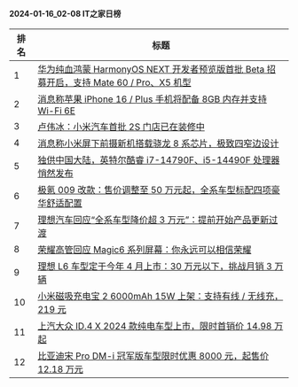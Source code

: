 #### 2024-01-16_02-08  IT之家日榜

| 排名 | 标题|
| --- | ---|
| 1 | [华为纯血鸿蒙 HarmonyOS NEXT 开发者预览版首批 Beta 招募开启，支持 Mate 60 / Pro、X5 机型](https://www.ithome.com/0/745/256.htm) |
| 2 | [消息称苹果 iPhone 16 / Plus 手机将配备 8GB 内存并支持 Wi-Fi 6E](https://www.ithome.com/0/745/232.htm) |
| 3 | [卢伟冰：小米汽车首批 2S 门店已在装修中](https://www.ithome.com/0/745/332.htm) |
| 4 | [消息称小米屏下前摄新机搭载骁龙 8 系芯片，极致四窄边设计](https://www.ithome.com/0/745/364.htm) |
| 5 | [独供中国大陆，英特尔酷睿 i7-14790F、i5-14490F 处理器悄然发布](https://www.ithome.com/0/745/340.htm) |
| 6 | [极氪 009 改款：售价调整至 50 万元起，全系车型标配四项豪华舒适配置](https://www.ithome.com/0/745/237.htm) |
| 7 | [理想汽车回应“全系车型降价超 3 万元”：提前开始产品更新过渡](https://www.ithome.com/0/745/305.htm) |
| 8 | [荣耀高管回应 Magic6 系列屏幕：你永远可以相信荣耀](https://www.ithome.com/0/745/338.htm) |
| 9 | [理想 L6 车型定于今年 4 月上市：30 万元以下，挑战月销 3 万辆](https://www.ithome.com/0/745/264.htm) |
| 10 | [小米磁吸充电宝 2 6000mAh 15W 上架：支持有线 / 无线充，219 元](https://www.ithome.com/0/745/285.htm) |
| 11 | [上汽大众 ID.4 X 2024 款纯电车型上市，限时首销价 14.98 万起](https://www.ithome.com/0/745/273.htm) |
| 12 | [比亚迪宋 Pro DM-i 冠军版车型限时优惠 8000 元，起售价 12.18 万元](https://www.ithome.com/0/745/344.htm) |
